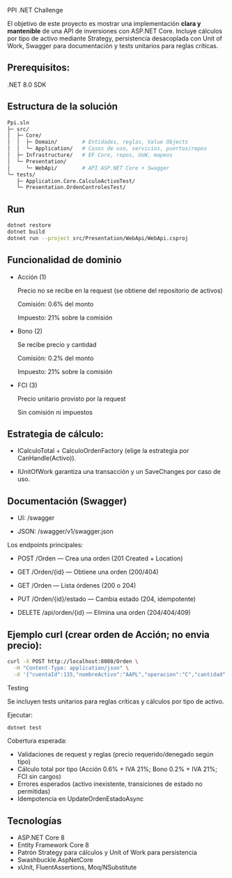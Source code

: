 PPI .NET Challenge


El objetivo de este proyecto es mostrar una implementación **clara y mantenible** de una API de inversiones con ASP.NET Core.
Incluye cálculos por tipo de activo mediante Strategy, persistencia desacoplada con Unit of Work, Swagger para documentación y tests unitarios para reglas críticas.

## Prerequisitos:

.NET 8.0 SDK

## Estructura de la solución
```bash
Ppi.sln
├─ src/
│  ├─ Core/
│  │  ├─ Domain/        # Entidades, reglas, Value Objects
│  │  └─ Application/   # Casos de uso, servicios, puertos/repos
│  ├─ Infrastructure/   # EF Core, repos, UoW, mapeos
│  └─ Presentation/
│     └─ WebApi/        # API ASP.NET Core + Swagger
└─ tests/
   ├─ Application.Core.CalculoActivoTest/
   └─ Presentation.OrdenControlesTest/           
```

## Run
```bash
dotnet restore
dotnet build
dotnet run --project src/Presentation/WebApi/WebApi.csproj
```

## Funcionalidad de dominio


- Acción (1)

  Precio no se recibe en la request (se obtiene del repositorio de activos)

  Comisión: 0.6% del monto

  Impuesto: 21% sobre la comisión

- Bono (2)

  Se recibe precio y cantidad

  Comisión: 0.2% del monto

  Impuesto: 21% sobre la comisión

- FCI (3)

  Precio unitario provisto por la request

  Sin comisión ni impuestos

## Estrategia de cálculo:

- ICalculoTotal + CalculoOrdenFactory (elige la estrategia por CanHandle(Activo)).

- IUnitOfWork garantiza una transacción y un SaveChanges por caso de uso.

## Documentación (Swagger)

- UI: /swagger

- JSON: /swagger/v1/swagger.json 

Los endpoints principales:

- POST /Orden — Crea una orden (201 Created + Location)

- GET /Orden/{id} — Obtiene una orden (200/404)

- GET /Orden — Lista órdenes (200 o 204)

- PUT /Orden/{id}/estado — Cambia estado (204, idempotente)

- DELETE /api/orden/{id} — Elimina una orden (204/404/409)

## Ejemplo curl (crear orden de Acción; no envia precio):
```bash
curl -X POST http://localhost:8080/Orden \
  -H "Content-Type: application/json" \
  -d '{"cuentaId":135,"nombreActivo":"AAPL","operacion":"C","cantidad":5,"precio":null}'
```

Testing

Se incluyen tests unitarios para reglas críticas y cálculos por tipo de activo.

Ejecutar:
```bash
dotnet test
```

Cobertura esperada:

- Validaciones de request y reglas (precio requerido/denegado según tipo)
- Cálculo total por tipo (Acción 0.6% + IVA 21%; Bono 0.2% + IVA 21%; FCI sin cargos)
- Errores esperados (activo inexistente, transiciones de estado no permitidas)
- Idempotencia en UpdateOrdenEstadoAsync

## Tecnologías

- ASP.NET Core 8
- Entity Framework Core 8
- Patrón Strategy para cálculos y Unit of Work para persistencia
- Swashbuckle.AspNetCore
- xUnit, FluentAssertions, Moq/NSubstitute 


```bash
